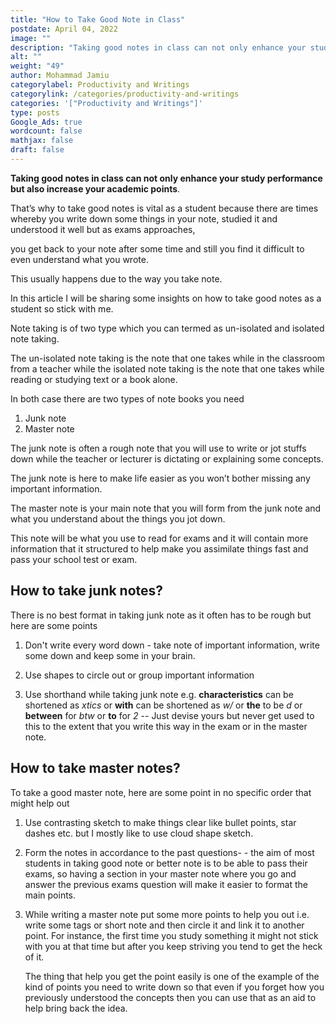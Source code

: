 ```yaml
---
title: "How to Take Good Note in Class"
postdate: April 04, 2022
image: ""
description: "Taking good notes in class can not only enhance your study performance but also increase your academic points "
alt: ""
weight: "49"
author: Mohammad Jamiu
categorylabel: Productivity and Writings
categorylink: /categories/productivity-and-writings
categories: '["Productivity and Writings"]'
type: posts
Google_Ads: true
wordcount: false
mathjax: false
draft: false
---
```


**Taking good notes in class can not only enhance your study performance but also increase your academic points**.

That’s why to take good notes is vital as a student because there are times whereby you write down some things in your note, studied it and understood it well but as exams approaches,

you get back to your note after some time and still you find it difficult to even understand what you wrote.

This usually happens due to the way you take note.

In this article I will be sharing some insights on how to take good notes as a student so stick with me.

Note taking is of two type which you can termed as un-isolated and isolated note taking.

The un-isolated note taking is the note that one takes while in the classroom from a teacher while the isolated note taking is the note that one takes while reading or studying text or a book alone.

In both case there are two types of note books you need

1. Junk note
2. Master note

The junk note is often a rough note that you will use to write or jot stuffs down while the teacher or lecturer is dictating or explaining some concepts.

The junk note is here to make life easier as you won’t bother missing any important information.

The master note is your main note that you will form from the junk note and what you understand about the things you jot down.

This note will be what you use to read for exams and it will contain more information that it structured to help make you assimilate things fast and pass your school test or exam.

## How to take junk notes?

There is no best format in taking junk note as it often has to be rough but here are some points

1. Don't write every word down - take note of important information, write some down and keep some in your brain.

1. Use shapes to circle out or group important information

1. Use shorthand while taking junk note e.g. **characteristics** can be shortened as _xtics_ or **with** can be shortened as _w/_ or **the** to be _d_ or **between** for _btw_ or **to** for _2_ -- Just devise yours but never get used to this to the extent that you write this way in the exam or in the master note.

## How to take master notes?

To take a good master note, here are some point in no specific order that might help out

1. Use contrasting sketch to make things clear like bullet points, star dashes etc. but I mostly like to use cloud shape sketch.

2. Form the notes in accordance to the past questions- - the aim of most students in taking good note or better note is to be able to pass their exams, so having a section in your master note where you go and answer the previous exams question will make it easier to format the main points.

3. While writing a master note put some more points to help you out i.e. write some tags or short note and then circle it and link it to another point. For instance, the first time you study something it might not stick with you at that time but after you keep striving you tend to get the heck of it.

   The thing that help you get the point easily is one of the example of the kind of points you need to write down so that even if you forget how you previously understood the concepts then you can use that as an aid to help bring back the idea.
